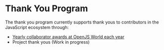 # Thank You Program

The thank you program currently supports thank yous to contributors in the
JavaScript ecosystem through:

* [Yearly collaborator awards at OpenJS World each year](./yearly-awards.md)
* Project thank yous (Work in progress)
